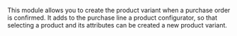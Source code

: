 This module allows you to create the product variant when a purchase
order is confirmed. It adds to the purchase line a product configurator,
so that selecting a product and its attributes can be created a new
product variant.
